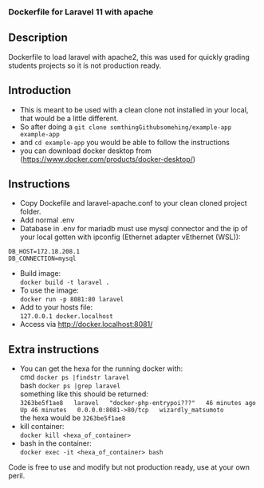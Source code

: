 ### Dockerfile for Laravel 11 with apache
## Description
Dockerfile to load laravel with apache2, this was used for quickly grading students projects so it is not production ready.

## Introduction
- This is meant to be used with a clean clone not installed in your local, that would be a little different.
- So after doing a `git clone somthingGithubsomehing/example-app example-app`
- and `cd example-app` you would be able to follow the instructions
- you can download docker desktop from (https://www.docker.com/products/docker-desktop/)
## Instructions
- Copy Dockefile and laravel-apache.conf to your clean cloned project folder. 
- Add normal .env
- Database in .env for mariadb must use mysql connector and the ip of your local gotten with ipconfig (Ethernet adapter vEthernet (WSL)): <br/>
```
DB_HOST=172.18.208.1 
DB_CONNECTION=mysql
```
- Build image: <br/>
`docker build -t laravel .`
- To use the image: <br/>
`docker run -p 8081:80 laravel`
- Add to your hosts file:<br/>
`127.0.0.1 docker.localhost`
- Access via http://docker.localhost:8081/
## Extra instructions
- You can get the hexa for the running docker with:<br/>
cmd `docker ps |findstr laravel`<br/>
bash `docker ps |grep laravel`<br/>
something like this should be returned:<br/>
`3263be5f1ae8   laravel   "docker-php-entrypoi???"   46 minutes ago   Up 46 minutes   0.0.0.0:8081->80/tcp   wizardly_matsumoto`<br/>
the hexa would be `3263be5f1ae8`
- kill container:<br/>
`docker kill <hexa_of_container>`
- bash in the container:<br/>
`docker exec -it <hexa_of_container> bash`

Code is free to use and modify but not production ready, use at your own peril.
